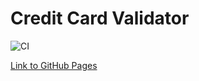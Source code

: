# Credit Card Validator

![CI](https://github.com/taniachris8/trello/actions/workflows/web.yml/badge.svg)

[Link to GitHub Pages](https://taniachris8.github.io/trello/)
